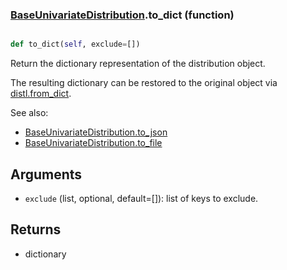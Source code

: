 ### [BaseUnivariateDistribution](BaseUnivariateDistribution.md).to_dict (function)


```py

def to_dict(self, exclude=[])

```



Return the dictionary representation of the distribution object.

The resulting dictionary can be restored to the original object
via [distl.from_dict](distl.from_dict.md).

See also:

* [BaseUnivariateDistribution.to_json](BaseUnivariateDistribution.to_json.md)
* [BaseUnivariateDistribution.to_file](BaseUnivariateDistribution.to_file.md)

Arguments
----------
* `exclude` (list, optional, default=[]): list of keys to exclude.

Returns
--------
* dictionary

